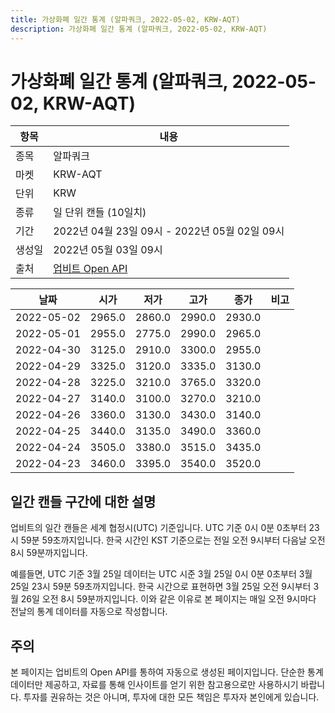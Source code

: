 ```yaml
---
title: 가상화폐 일간 통계 (알파쿼크, 2022-05-02, KRW-AQT)
description: 가상화폐 일간 통계 (알파쿼크, 2022-05-02, KRW-AQT)
---
```



가상화폐 일간 통계 (알파쿼크, 2022-05-02, KRW-AQT)
===

|항목|내용|
|--|--|
|종목|알파쿼크|
|마켓|KRW-AQT|
|단위|KRW|
|종류|일 단위 캔들 (10일치)|
|기간|2022년 04월 23일 09시 - 2022년 05월 02일 09시|
|생성일|2022년 05월 03일 09시|
|출처|[업비트 Open API](https://docs.upbit.com)|


|날짜|시가|저가|고가|종가|비고|
|--|--|--|--|--|--|
|2022-05-02|2965.0|2860.0|2990.0|2930.0|    |
|2022-05-01|2955.0|2775.0|2990.0|2965.0|    |
|2022-04-30|3125.0|2910.0|3300.0|2955.0|    |
|2022-04-29|3325.0|3120.0|3335.0|3130.0|    |
|2022-04-28|3225.0|3210.0|3765.0|3320.0|    |
|2022-04-27|3140.0|3100.0|3270.0|3210.0|    |
|2022-04-26|3360.0|3130.0|3430.0|3140.0|    |
|2022-04-25|3440.0|3135.0|3490.0|3360.0|    |
|2022-04-24|3505.0|3380.0|3515.0|3435.0|    |
|2022-04-23|3460.0|3395.0|3540.0|3520.0|    |


일간 캔들 구간에 대한 설명
---


업비트의 일간 캔들은 세계 협정시(UTC) 기준입니다. 
UTC 기준 0시 0분 0초부터 23시 59분 59초까지입니다. 
한국 시간인 KST 기준으로는 전일 오전 9시부터 다음날 오전 8시 59분까지입니다. 


예를들면, UTC 기준 3월 25일 데이터는 UTC 시준 3월 25일 0시 0분 0초부터 3월 25일 23시 59분 59초까지입니다. 
한국 시간으로 표현하면 3월 25일 오전 9시부터 3월 26일 오전 8시 59분까지입니다. 
이와 같은 이유로 본 페이지는 매일 오전 9시마다 전날의 통계 데이터를 자동으로 작성합니다. 


주의
---


본 페이지는 업비트의 Open API를 통하여 자동으로 생성된 페이지입니다. 
단순한 통계 데이터만 제공하고, 자료를 통해 인사이트를 얻기 위한 참고용으로만 사용하시기 바랍니다. 
투자를 권유하는 것은 아니며, 투자에 대한 모든 책임은 투자자 본인에게 있습니다. 
